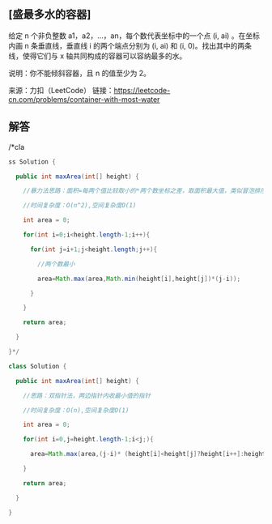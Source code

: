## [盛最多水的容器]

给定 n 个非负整数 a1，a2，...，an，每个数代表坐标中的一个点 (i, ai) 。在坐标内画 n 条垂直线，垂直线 i 的两个端点分别为 (i, ai) 和 (i, 0)。找出其中的两条线，使得它们与 x 轴共同构成的容器可以容纳最多的水。

说明：你不能倾斜容器，且 n 的值至少为 2。

来源：力扣（LeetCode）
链接：https://leetcode-cn.com/problems/container-with-most-water



## 解答

/*cla

```java
ss Solution {

  public int maxArea(int[] height) {

​    //暴力法思路：面积=每两个值比较取小的*两个数坐标之差，取面积最大值，类似冒泡排序

​    //时间复杂度：O(n^2),空间复杂度O(1)

​    int area = 0;

​    for(int i=0;i<height.length-1;i++){

​      for(int j=i+1;j<height.length;j++){

​        //两个数最小

​        area=Math.max(area,Math.min(height[i],height[j])*(j-i));

​      }

​    }

​    return area;

  }

}*/

class Solution {

  public int maxArea(int[] height) {

​    //思路：双指针法，两边指针内收最小值的指针

​    //时间复杂度：O(n),空间复杂度O(1)

​    int area = 0;

​    for(int i=0,j=height.length-1;i<j;){

​      area=Math.max(area,(j-i)* (height[i]<height[j]?height[i++]:height[j--]));

​    }

​    return area;

  }

}
```

